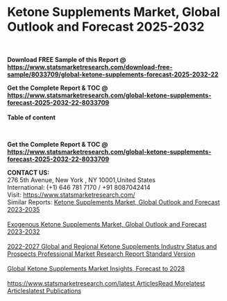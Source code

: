 <h1>Ketone Supplements Market, Global Outlook and Forecast 2025-2032</h1><br/><p><strong>Download FREE Sample of this Report @ <a href="https://www.statsmarketresearch.com/download-free-sample/8033709/global-ketone-supplements-forecast-2025-2032-22">https://www.statsmarketresearch.com/download-free-sample/8033709/global-ketone-supplements-forecast-2025-2032-22</a></strong></p><div><b>Get the Complete Report & TOC @ <a href="https://www.statsmarketresearch.com/global-ketone-supplements-forecast-2025-2032-22-8033709">https://www.statsmarketresearch.com/global-ketone-supplements-forecast-2025-2032-22-8033709</a></b></div><br><b>Table of content</b><p><br><div><b>Get the Complete Report & TOC @ <a href="https://www.statsmarketresearch.com/global-ketone-supplements-forecast-2025-2032-22-8033709">https://www.statsmarketresearch.com/global-ketone-supplements-forecast-2025-2032-22-8033709</a></b></div></p> <b>CONTACT US:</b><br>276 5th Avenue, New York , NY 10001,United States<br>International: (+1) 646 781 7170 / +91 8087042414<br>Visit: <a href="https://www.statsmarketresearch.com/">https://www.statsmarketresearch.com/</a><br>Similar Reports: <a href="https://www.statsmarketresearch.com/global-ketone-supplements-forecast-2025-2032-22-8033709">Ketone Supplements Market, Global Outlook and Forecast 2023-2035</a><br/><br/><a href="https://www.statsmarketresearch.com/global-ketone-supplements-forecast-2025-2032-22-8033709">Exogenous Ketone Supplements Market, Global Outlook and Forecast 2023-2032</a><br/><br/><a href="https://www.statsmarketresearch.com/global-ketone-supplements-forecast-2025-2032-22-8033709">2022-2027 Global and Regional Ketone Supplements Industry Status and Prospects Professional Market Research Report Standard Version</a><br/><br/><a href="https://www.statsmarketresearch.com/global-ketone-supplements-forecast-2025-2032-22-8033709">Global Ketone Supplements Market Insights, Forecast to 2028</a><br/><br/><a href="https://gyeongbokgung.com">https://www.statsmarketresearch.com/</a><a href="https://hallyeomaritime.com">latest Articles</a><a href="https://jingwansa.com">Read More</a><a href=https://nguoiviet.jp/">latest Articles</a><a href="https://www.intelmarketresearch.com/">latest Publications</a>